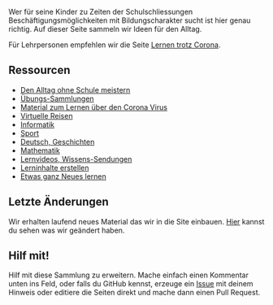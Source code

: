 Wer für seine Kinder zu Zeiten der Schulschliessungen Beschäftigungsmöglichkeiten mit Bildungscharakter sucht ist hier genau richtig. Auf dieser Seite sammeln wir Ideen für den Alltag. 

Für Lehrpersonen empfehlen wir die Seite [Lernen trotz Corona](https://www.lernentrotzcorona.ch/Lernentrotzcorona).

## Ressourcen

* [Den Alltag ohne Schule meistern](alltag.md)
* [Übungs-Sammlungen](sammlungen.md)
* [Material zum Lernen über den Corona Virus](corona.md)
* [Virtuelle Reisen](reisen.md)
* [Informatik](programmieren.md)
* [Sport](sport.md)
* [Deutsch, Geschichten](deutsch.md)
* [Mathematik](mathematik.md)
* [Lernvideos, Wissens-Sendungen](videos.md)
* [Lerninhalte erstellen](authoring.md)
* [Etwas ganz Neues lernen](newstuff.md)

## Letzte Änderungen

Wir erhalten laufend neues Material das wir in die Site einbauen. [Hier](https://github.com/heimschulung/heimschulung.github.io/commits/master) kannst du sehen was wir geändert haben.

## Hilf mit!

Hilf mit diese Sammlung zu erweitern. Mache einfach einen Kommentar unten ins Feld, oder falls du GitHub kennst, erzeuge ein [Issue](https://github.com/heimschulung/heimschulung.github.io/issues/new/choose) mit deinem Hinweis oder editiere die Seiten direkt und mache dann einen Pull Request.
